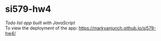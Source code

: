# si579-hw4
*Todo list app built with JavaScript*  
To view the deployment of the app: https://markyanjunch.github.io/si579-hw4/
